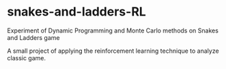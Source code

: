 # snakes-and-ladders-RL
Experiment of Dynamic Programming and Monte Carlo methods on Snakes and Ladders game

A small project of applying the reinforcement learning technique to analyze classic game.
